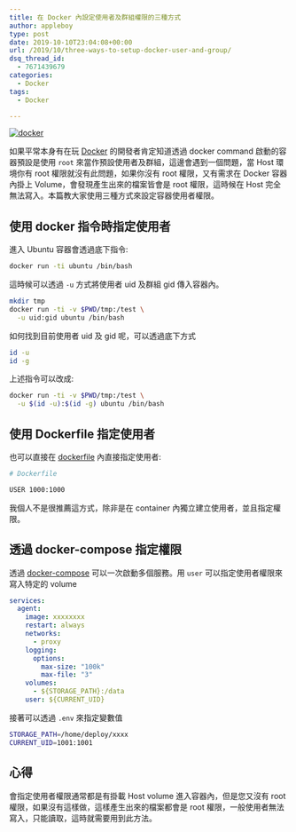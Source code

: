 ```yaml
---
title: 在 Docker 內設定使用者及群組權限的三種方式
author: appleboy
type: post
date: 2019-10-10T23:04:08+00:00
url: /2019/10/three-ways-to-setup-docker-user-and-group/
dsq_thread_id:
  - 7671439679
categories:
  - Docker
tags:
  - Docker

---
```

[![docker][1]][1]

如果平常本身有在玩 [Docker][2] 的開發者肯定知道透過 docker command 啟動的容器預設是使用 `root` 來當作預設使用者及群組，這邊會遇到一個問題，當 Host 環境你有 root 權限就沒有此問題，如果你沒有 root 權限，又有需求在 Docker 容器內掛上 Volume，會發現產生出來的檔案皆會是 root 權限，這時候在 Host 完全無法寫入。本篇教大家使用三種方式來設定容器使用者權限。

<!--more-->

## 使用 docker 指令時指定使用者

進入 Ubuntu 容器會透過底下指令:

```bash
docker run -ti ubuntu /bin/bash
```

這時候可以透過 `-u` 方式將使用者 uid 及群組 gid 傳入容器內。

```bash
mkdir tmp
docker run -ti -v $PWD/tmp:/test \
  -u uid:gid ubuntu /bin/bash
```

如何找到目前使用者 uid 及 gid 呢，可以透過底下方式

```bash
id -u
id -g
```

上述指令可以改成:

```bash
docker run -ti -v $PWD/tmp:/test \
  -u $(id -u):$(id -g) ubuntu /bin/bash
```

## 使用 Dockerfile 指定使用者

也可以直接在 [dockerfile][3] 內直接指定使用者:

```bash
# Dockerfile

USER 1000:1000
```

我個人不是很推薦這方式，除非是在 container 內獨立建立使用者，並且指定權限。

## 透過 docker-compose 指定權限

透過 [docker-compose][4] 可以一次啟動多個服務。用 `user` 可以指定使用者權限來寫入特定的 volume

```yaml
services:
  agent:
    image: xxxxxxxx
    restart: always
    networks:
      - proxy
    logging:
      options:
        max-size: "100k"
        max-file: "3"
    volumes:
      - ${STORAGE_PATH}:/data
    user: ${CURRENT_UID}
```

接著可以透過 `.env` 來指定變數值

```bash
STORAGE_PATH=/home/deploy/xxxx
CURRENT_UID=1001:1001
```

## 心得

會指定使用者權限通常都是有掛載 Host volume 進入容器內，但是您又沒有 root 權限，如果沒有這樣做，這樣產生出來的檔案都會是 root 權限，一般使用者無法寫入，只能讀取，這時就需要用到此方法。

 [1]: https://lh3.googleusercontent.com/CDrKX9nVEAkUnrVNX26Mf0HY1iW73gM6z8WCITgo5QUWx3yXZPOzAI6op59p-YxKYgPkBQalH-rWUb2gElpc2gwjZ3M5jgKeHQ4MI88DkMXjxzkAhQX-zgIqjbGpRrlV38uXLFDxcMU=w1920-h1080 "docker"
 [2]: https://www.docker.com/
 [3]: https://docs.docker.com/engine/reference/builder/
 [4]: https://docs.docker.com/compose/